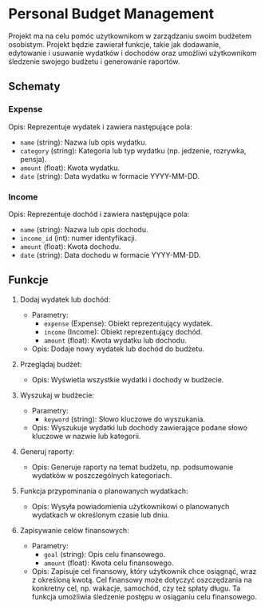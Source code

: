 # Personal Budget Management

Projekt ma na celu pomóc użytkownikom w zarządzaniu swoim budżetem osobistym. Projekt będzie zawierał funkcje, takie jak dodawanie, edytowanie i usuwanie wydatków i dochodów oraz umożliwi użytkownikom śledzenie swojego budżetu i generowanie raportów.

## Schematy

### Expense

Opis: Reprezentuje wydatek i zawiera następujące pola:

- `name` (string): Nazwa lub opis wydatku.
- `category` (string): Kategoria lub typ wydatku (np. jedzenie, rozrywka, pensja).
- `amount` (float): Kwota wydatku.
- `date` (string): Data wydatku w formacie YYYY-MM-DD.

### Income

Opis: Reprezentuje dochód i zawiera następujące pola:

- `name` (string): Nazwa lub opis dochodu.
- `income_id` (int): numer identyfikacji.
- `amount` (float): Kwota dochodu.
- `date` (string): Data dochodu w formacie YYYY-MM-DD.

## Funkcje

1. Dodaj wydatek lub dochód:
   - Parametry:
     - `expense` (Expense): Obiekt reprezentujący wydatek.
     - `income` (Income): Obiekt reprezentujący dochód.
     - `amount` (float): Kwota wydatku lub dochodu.
   - Opis: Dodaje nowy wydatek lub dochód do budżetu.

2. Przeglądaj budżet:
   - Opis: Wyświetla wszystkie wydatki i dochody w budżecie.

3. Wyszukaj w budżecie:
   - Parametry:
     - `keyword` (string): Słowo kluczowe do wyszukania.
   - Opis: Wyszukuje wydatki lub dochody zawierające podane słowo kluczowe w nazwie lub kategorii.

4. Generuj raporty:
   - Opis: Generuje raporty na temat budżetu, np. podsumowanie wydatków w poszczególnych kategoriach.

5. Funkcja przypominania o planowanych wydatkach:
   - Opis: Wysyła powiadomienia użytkownikowi o planowanych wydatkach w określonym czasie lub dniu.

6. Zapisywanie celów finansowych:
   - Parametry:
     - `goal` (string): Opis celu finansowego.
     - `amount` (float): Kwota celu finansowego.
   - Opis: Zapisuje cel finansowy, który użytkownik chce osiągnąć, wraz z określoną kwotą. Cel finansowy może dotyczyć oszczędzania na konkretny cel, np. wakacje, samochód, czy też spłaty długu. Ta funkcja umożliwia śledzenie postępu w osiąganiu celu finansowego.
  

